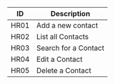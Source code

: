 ID   | Description              
-----| -------------------------
HR01 | Add a new contact        
HR02 | List all Contacts        
HR03 | Search for a Contact     
HR04 | Edit a Contact           
HR05 | Delete a Contact         
